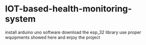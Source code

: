 # IOT-based-health-monitoring-system
install arduino uno software
download the esp_32 library
use proper wquipments showed here and enjoy the project
